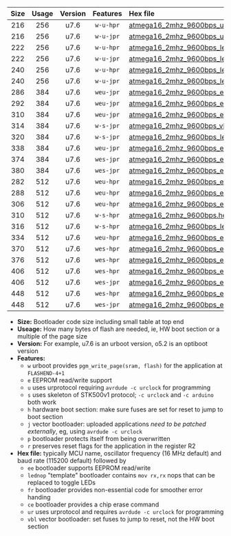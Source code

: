 |Size|Usage|Version|Features|Hex file|
|:-:|:-:|:-:|:-:|:--|
|216|256|u7.6|`w-u-hpr`|[atmega16_2mhz_9600bps_ur.hex](https://raw.githubusercontent.com/stefanrueger/urboot/main/atmega16_2mhz_9600bps_ur.hex)|
|216|256|u7.6|`w-u-jpr`|[atmega16_2mhz_9600bps_ur_vbl.hex](https://raw.githubusercontent.com/stefanrueger/urboot/main/atmega16_2mhz_9600bps_ur_vbl.hex)|
|222|256|u7.6|`w-u-hpr`|[atmega16_2mhz_9600bps_lednop_ur.hex](https://raw.githubusercontent.com/stefanrueger/urboot/main/atmega16_2mhz_9600bps_lednop_ur.hex)|
|222|256|u7.6|`w-u-jpr`|[atmega16_2mhz_9600bps_lednop_ur_vbl.hex](https://raw.githubusercontent.com/stefanrueger/urboot/main/atmega16_2mhz_9600bps_lednop_ur_vbl.hex)|
|240|256|u7.6|`w-u-hpr`|[atmega16_2mhz_9600bps_lednop_fr_ur.hex](https://raw.githubusercontent.com/stefanrueger/urboot/main/atmega16_2mhz_9600bps_lednop_fr_ur.hex)|
|240|256|u7.6|`w-u-jpr`|[atmega16_2mhz_9600bps_lednop_fr_ur_vbl.hex](https://raw.githubusercontent.com/stefanrueger/urboot/main/atmega16_2mhz_9600bps_lednop_fr_ur_vbl.hex)|
|286|384|u7.6|`weu-jpr`|[atmega16_2mhz_9600bps_ee_ur_vbl.hex](https://raw.githubusercontent.com/stefanrueger/urboot/main/atmega16_2mhz_9600bps_ee_ur_vbl.hex)|
|292|384|u7.6|`weu-jpr`|[atmega16_2mhz_9600bps_ee_lednop_ur_vbl.hex](https://raw.githubusercontent.com/stefanrueger/urboot/main/atmega16_2mhz_9600bps_ee_lednop_ur_vbl.hex)|
|310|384|u7.6|`weu-jpr`|[atmega16_2mhz_9600bps_ee_lednop_fr_ur_vbl.hex](https://raw.githubusercontent.com/stefanrueger/urboot/main/atmega16_2mhz_9600bps_ee_lednop_fr_ur_vbl.hex)|
|314|384|u7.6|`w-s-jpr`|[atmega16_2mhz_9600bps_vbl.hex](https://raw.githubusercontent.com/stefanrueger/urboot/main/atmega16_2mhz_9600bps_vbl.hex)|
|320|384|u7.6|`w-s-jpr`|[atmega16_2mhz_9600bps_lednop_vbl.hex](https://raw.githubusercontent.com/stefanrueger/urboot/main/atmega16_2mhz_9600bps_lednop_vbl.hex)|
|338|384|u7.6|`weu-jpr`|[atmega16_2mhz_9600bps_ee_lednop_fr_ce_ur_vbl.hex](https://raw.githubusercontent.com/stefanrueger/urboot/main/atmega16_2mhz_9600bps_ee_lednop_fr_ce_ur_vbl.hex)|
|374|384|u7.6|`wes-jpr`|[atmega16_2mhz_9600bps_ee_vbl.hex](https://raw.githubusercontent.com/stefanrueger/urboot/main/atmega16_2mhz_9600bps_ee_vbl.hex)|
|380|384|u7.6|`wes-jpr`|[atmega16_2mhz_9600bps_ee_lednop_vbl.hex](https://raw.githubusercontent.com/stefanrueger/urboot/main/atmega16_2mhz_9600bps_ee_lednop_vbl.hex)|
|282|512|u7.6|`weu-hpr`|[atmega16_2mhz_9600bps_ee_ur.hex](https://raw.githubusercontent.com/stefanrueger/urboot/main/atmega16_2mhz_9600bps_ee_ur.hex)|
|288|512|u7.6|`weu-hpr`|[atmega16_2mhz_9600bps_ee_lednop_ur.hex](https://raw.githubusercontent.com/stefanrueger/urboot/main/atmega16_2mhz_9600bps_ee_lednop_ur.hex)|
|306|512|u7.6|`weu-hpr`|[atmega16_2mhz_9600bps_ee_lednop_fr_ur.hex](https://raw.githubusercontent.com/stefanrueger/urboot/main/atmega16_2mhz_9600bps_ee_lednop_fr_ur.hex)|
|310|512|u7.6|`w-s-hpr`|[atmega16_2mhz_9600bps.hex](https://raw.githubusercontent.com/stefanrueger/urboot/main/atmega16_2mhz_9600bps.hex)|
|316|512|u7.6|`w-s-hpr`|[atmega16_2mhz_9600bps_lednop.hex](https://raw.githubusercontent.com/stefanrueger/urboot/main/atmega16_2mhz_9600bps_lednop.hex)|
|334|512|u7.6|`weu-hpr`|[atmega16_2mhz_9600bps_ee_lednop_fr_ce_ur.hex](https://raw.githubusercontent.com/stefanrueger/urboot/main/atmega16_2mhz_9600bps_ee_lednop_fr_ce_ur.hex)|
|370|512|u7.6|`wes-hpr`|[atmega16_2mhz_9600bps_ee.hex](https://raw.githubusercontent.com/stefanrueger/urboot/main/atmega16_2mhz_9600bps_ee.hex)|
|376|512|u7.6|`wes-hpr`|[atmega16_2mhz_9600bps_ee_lednop.hex](https://raw.githubusercontent.com/stefanrueger/urboot/main/atmega16_2mhz_9600bps_ee_lednop.hex)|
|406|512|u7.6|`wes-hpr`|[atmega16_2mhz_9600bps_ee_lednop_fr.hex](https://raw.githubusercontent.com/stefanrueger/urboot/main/atmega16_2mhz_9600bps_ee_lednop_fr.hex)|
|406|512|u7.6|`wes-jpr`|[atmega16_2mhz_9600bps_ee_lednop_fr_vbl.hex](https://raw.githubusercontent.com/stefanrueger/urboot/main/atmega16_2mhz_9600bps_ee_lednop_fr_vbl.hex)|
|448|512|u7.6|`wes-hpr`|[atmega16_2mhz_9600bps_ee_lednop_fr_ce.hex](https://raw.githubusercontent.com/stefanrueger/urboot/main/atmega16_2mhz_9600bps_ee_lednop_fr_ce.hex)|
|448|512|u7.6|`wes-jpr`|[atmega16_2mhz_9600bps_ee_lednop_fr_ce_vbl.hex](https://raw.githubusercontent.com/stefanrueger/urboot/main/atmega16_2mhz_9600bps_ee_lednop_fr_ce_vbl.hex)|

- **Size:** Bootloader code size including small table at top end
- **Useage:** How many bytes of flash are needed, ie, HW boot section or a multiple of the page size
- **Version:** For example, u7.6 is an urboot version, o5.2 is an optiboot version
- **Features:**
  + `w` urboot provides `pgm_write_page(sram, flash)` for the application at `FLASHEND-4+1`
  + `e` EEPROM read/write support
  + `u` uses urprotocol requiring `avrdude -c urclock` for programming
  + `s` uses skeleton of STK500v1 protocol; `-c urclock` and `-c arduino` both work
  + `h` hardware boot section: make sure fuses are set for reset to jump to boot section
  + `j` vector bootloader: uploaded applications *need to be patched externally*, eg, using `avrdude -c urclock`
  + `p` bootloader protects itself from being overwritten
  + `r` preserves reset flags for the application in the register R2
- **Hex file:** typically MCU name, oscillator frequency (16 MHz default) and baud rate (115200 default) followed by
  + `ee` bootloader supports EEPROM read/write
  + `lednop` "template" bootloader contains `mov rx,rx` nops that can be replaced to toggle LEDs
  + `fr` bootloader provides non-essential code for smoother error handing
  + `ce` bootloader provides a chip erase command
  + `ur` uses urprotocol and requires `avrdude -c urclock` for programming
  + `vbl` vector bootloader: set fuses to jump to reset, not the HW boot section
